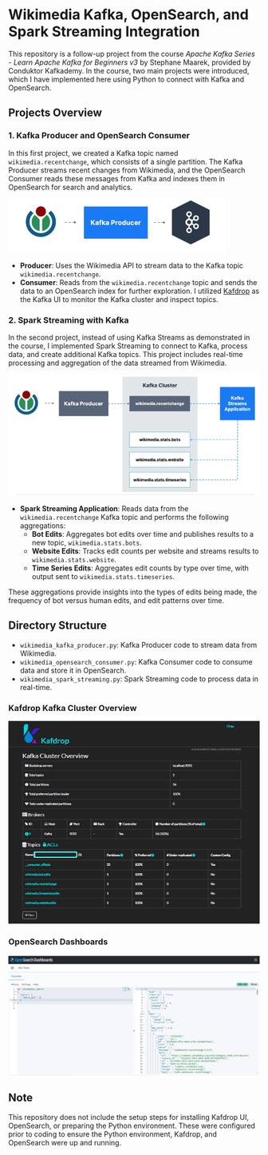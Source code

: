# Wikimedia Kafka, OpenSearch, and Spark Streaming Integration

This repository is a follow-up project from the course *Apache Kafka Series - Learn Apache Kafka for Beginners v3* by Stephane Maarek, provided by Conduktor Kafkademy. In the course, two main projects were introduced, which I have implemented here using Python to connect with Kafka and OpenSearch.

## Projects Overview

### 1. Kafka Producer and OpenSearch Consumer
In this first project, we created a Kafka topic named `wikimedia.recentchange`, which consists of a single partition. The Kafka Producer streams recent changes from Wikimedia, and the OpenSearch Consumer reads these messages from Kafka and indexes them in OpenSearch for search and analytics.

![Kafka Producer and OpenSearch Consumer](images/Kafka%20Producer%20and%20OpenSearch%20Consumer.PNG)

- **Producer**: Uses the Wikimedia API to stream data to the Kafka topic `wikimedia.recentchange`.
- **Consumer**: Reads from the `wikimedia.recentchange` topic and sends the data to an OpenSearch index for further exploration. I utilized [Kafdrop](https://github.com/obsidiandynamics/kafdrop) as the Kafka UI to monitor the Kafka cluster and inspect topics.

### 2. Spark Streaming with Kafka
In the second project, instead of using Kafka Streams as demonstrated in the course, I implemented Spark Streaming to connect to Kafka, process data, and create additional Kafka topics. This project includes real-time processing and aggregation of the data streamed from Wikimedia.

![Spark Streaming with Kafka](images/Spark%20Streaming%20with%20Kafka.PNG)

- **Spark Streaming Application**: Reads data from the `wikimedia.recentchange` Kafka topic and performs the following aggregations:
  - **Bot Edits**: Aggregates bot edits over time and publishes results to a new topic, `wikimedia.stats.bots`.
  - **Website Edits**: Tracks edit counts per website and streams results to `wikimedia.stats.website`.
  - **Time Series Edits**: Aggregates edit counts by type over time, with output sent to `wikimedia.stats.timeseries`.

These aggregations provide insights into the types of edits being made, the frequency of bot versus human edits, and edit patterns over time.

## Directory Structure
- `wikimedia_kafka_producer.py`: Kafka Producer code to stream data from Wikimedia.
- `wikimedia_opensearch_consumer.py`: Kafka Consumer code to consume data and store it in OpenSearch.
- `wikimedia_spark_streaming.py`: Spark Streaming code to process data in real-time.

### Kafdrop Kafka Cluster Overview
![Kafdrop Kafka Cluster Overview](images/kafdrop.PNG)

### OpenSearch Dashboards
![OpenSearch Dashboards](images/Opensearch.PNG)

## Note
This repository does not include the setup steps for installing Kafdrop UI, OpenSearch, or preparing the Python environment. These were configured prior to coding to ensure the Python environment, Kafdrop, and OpenSearch were up and running.
